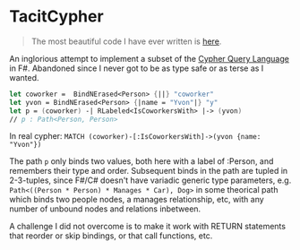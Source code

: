 # TacitCypher

> The most beautiful code I have ever written is [here](https://github.com/dunkyl/TacitCypher/blob/main/TacitCypher/Pattern_via_interface.fs#L207-L293).

An inglorious attempt to implement a subset of the [Cypher Query Language](https://neo4j.com/developer/cypher-query-language/) in F#. Abandoned since I never got to be as type safe or as terse as I wanted.

```fsharp
let coworker =  BindNErased<Person> {||} "coworker"
let yvon = BindNErased<Person> {|name = "Yvon"|} "y"
let p = (coworker) -| RLabeled<IsCoworkersWith> |-> (yvon)
// p : Path<Person, Person>
```
In real cypher: `MATCH (coworker)-[:IsCoworkersWith]->(yvon {name: "Yvon"})`

The path `p` only binds two values, both here with a label of :Person, and remembers their type and order. Subsequent binds in the path are tupled in 2-3-tuples, since F#/C# doesn't have variadic generic type parameters, e.g. `Path<((Person * Person) * Manages * Car), Dog>` in some theorical path which binds two people nodes, a manages relationship, etc, with any number of unbound nodes and relations inbetween.

A challenge I did not overcome is to make it work with RETURN statements that reorder or skip bindings, or that call functions, etc.

